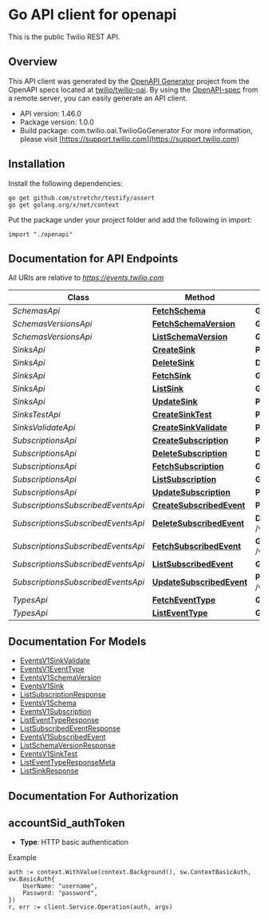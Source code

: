 # Go API client for openapi

This is the public Twilio REST API.

## Overview
This API client was generated by the [OpenAPI Generator](https://openapi-generator.tech) project from the OpenAPI specs located at [twilio/twilio-oai](https://github.com/twilio/twilio-oai/tree/main/spec).  By using the [OpenAPI-spec](https://www.openapis.org/) from a remote server, you can easily generate an API client.

- API version: 1.46.0
- Package version: 1.0.0
- Build package: com.twilio.oai.TwilioGoGenerator
For more information, please visit [https://support.twilio.com](https://support.twilio.com)

## Installation

Install the following dependencies:

```shell
go get github.com/stretchr/testify/assert
go get golang.org/x/net/context
```

Put the package under your project folder and add the following in import:

```golang
import "./openapi"
```

## Documentation for API Endpoints

All URIs are relative to *https://events.twilio.com*

Class | Method | HTTP request | Description
------------ | ------------- | ------------- | -------------
*SchemasApi* | [**FetchSchema**](docs/SchemasApi.md#fetchschema) | **Get** /v1/Schemas/{Id} | 
*SchemasVersionsApi* | [**FetchSchemaVersion**](docs/SchemasVersionsApi.md#fetchschemaversion) | **Get** /v1/Schemas/{Id}/Versions/{SchemaVersion} | 
*SchemasVersionsApi* | [**ListSchemaVersion**](docs/SchemasVersionsApi.md#listschemaversion) | **Get** /v1/Schemas/{Id}/Versions | 
*SinksApi* | [**CreateSink**](docs/SinksApi.md#createsink) | **Post** /v1/Sinks | 
*SinksApi* | [**DeleteSink**](docs/SinksApi.md#deletesink) | **Delete** /v1/Sinks/{Sid} | 
*SinksApi* | [**FetchSink**](docs/SinksApi.md#fetchsink) | **Get** /v1/Sinks/{Sid} | 
*SinksApi* | [**ListSink**](docs/SinksApi.md#listsink) | **Get** /v1/Sinks | 
*SinksApi* | [**UpdateSink**](docs/SinksApi.md#updatesink) | **Post** /v1/Sinks/{Sid} | 
*SinksTestApi* | [**CreateSinkTest**](docs/SinksTestApi.md#createsinktest) | **Post** /v1/Sinks/{Sid}/Test | 
*SinksValidateApi* | [**CreateSinkValidate**](docs/SinksValidateApi.md#createsinkvalidate) | **Post** /v1/Sinks/{Sid}/Validate | 
*SubscriptionsApi* | [**CreateSubscription**](docs/SubscriptionsApi.md#createsubscription) | **Post** /v1/Subscriptions | 
*SubscriptionsApi* | [**DeleteSubscription**](docs/SubscriptionsApi.md#deletesubscription) | **Delete** /v1/Subscriptions/{Sid} | 
*SubscriptionsApi* | [**FetchSubscription**](docs/SubscriptionsApi.md#fetchsubscription) | **Get** /v1/Subscriptions/{Sid} | 
*SubscriptionsApi* | [**ListSubscription**](docs/SubscriptionsApi.md#listsubscription) | **Get** /v1/Subscriptions | 
*SubscriptionsApi* | [**UpdateSubscription**](docs/SubscriptionsApi.md#updatesubscription) | **Post** /v1/Subscriptions/{Sid} | 
*SubscriptionsSubscribedEventsApi* | [**CreateSubscribedEvent**](docs/SubscriptionsSubscribedEventsApi.md#createsubscribedevent) | **Post** /v1/Subscriptions/{SubscriptionSid}/SubscribedEvents | 
*SubscriptionsSubscribedEventsApi* | [**DeleteSubscribedEvent**](docs/SubscriptionsSubscribedEventsApi.md#deletesubscribedevent) | **Delete** /v1/Subscriptions/{SubscriptionSid}/SubscribedEvents/{Type} | 
*SubscriptionsSubscribedEventsApi* | [**FetchSubscribedEvent**](docs/SubscriptionsSubscribedEventsApi.md#fetchsubscribedevent) | **Get** /v1/Subscriptions/{SubscriptionSid}/SubscribedEvents/{Type} | 
*SubscriptionsSubscribedEventsApi* | [**ListSubscribedEvent**](docs/SubscriptionsSubscribedEventsApi.md#listsubscribedevent) | **Get** /v1/Subscriptions/{SubscriptionSid}/SubscribedEvents | 
*SubscriptionsSubscribedEventsApi* | [**UpdateSubscribedEvent**](docs/SubscriptionsSubscribedEventsApi.md#updatesubscribedevent) | **Post** /v1/Subscriptions/{SubscriptionSid}/SubscribedEvents/{Type} | 
*TypesApi* | [**FetchEventType**](docs/TypesApi.md#fetcheventtype) | **Get** /v1/Types/{Type} | 
*TypesApi* | [**ListEventType**](docs/TypesApi.md#listeventtype) | **Get** /v1/Types | 


## Documentation For Models

 - [EventsV1SinkValidate](docs/EventsV1SinkValidate.md)
 - [EventsV1EventType](docs/EventsV1EventType.md)
 - [EventsV1SchemaVersion](docs/EventsV1SchemaVersion.md)
 - [EventsV1Sink](docs/EventsV1Sink.md)
 - [ListSubscriptionResponse](docs/ListSubscriptionResponse.md)
 - [EventsV1Schema](docs/EventsV1Schema.md)
 - [EventsV1Subscription](docs/EventsV1Subscription.md)
 - [ListEventTypeResponse](docs/ListEventTypeResponse.md)
 - [ListSubscribedEventResponse](docs/ListSubscribedEventResponse.md)
 - [EventsV1SubscribedEvent](docs/EventsV1SubscribedEvent.md)
 - [ListSchemaVersionResponse](docs/ListSchemaVersionResponse.md)
 - [EventsV1SinkTest](docs/EventsV1SinkTest.md)
 - [ListEventTypeResponseMeta](docs/ListEventTypeResponseMeta.md)
 - [ListSinkResponse](docs/ListSinkResponse.md)


## Documentation For Authorization



## accountSid_authToken

- **Type**: HTTP basic authentication

Example

```golang
auth := context.WithValue(context.Background(), sw.ContextBasicAuth, sw.BasicAuth{
    UserName: "username",
    Password: "password",
})
r, err := client.Service.Operation(auth, args)
```

